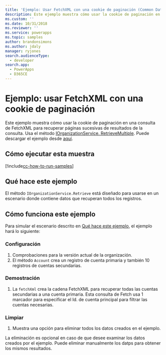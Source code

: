 ```yaml
---
title: 'Ejemplo: Usar FetchXML con una cookie de paginación (Common Data Service para aplicaciones) | Microsoft Docs'
description: Este ejemplo muestra cómo usar la cookie de paginación en una FetchXML
ms.custom: ''
ms.date: 10/31/2018
ms.reviewer: ''
ms.service: powerapps
ms.topic: samples
author: brandonsimons
ms.author: jdaly
manager: ryjones
search.audienceType:
  - developer
search.app:
  - PowerApps
  - D365CE
---
```

# <a name="sample-use-fetchxml-with-a-paging-cookie"></a>Ejemplo: usar FetchXML con una cookie de paginación

<!-- This could be greatly simplified IMHO 
https://docs.microsoft.com/en-us/dynamics365/customer-engagement/developer/org-service/sample-use-fetchxml-paging-cookie
-->
Este ejemplo muestra cómo usar la cookie de paginación en una consulta de FetchXML para recuperar páginas sucesivas de resultados de la consulta. Usa el método [IOrganizationService. RetrieveMultiple](https://docs.microsoft.com/en-us/dotnet/api/microsoft.xrm.sdk.iorganizationservice.retrievemultiple?view=dynamics-general-ce-9). Puede descargar el ejemplo desde [aquí](https://github.com/Microsoft/PowerApps-Samples/tree/master/cds/orgsvc/C%23/UseFetchXMLWithPaging).

## <a name="how-to-run-this-sample"></a>Cómo ejecutar esta muestra

[!include[cc-how-to-run-samples](../../includes/cc-how-to-run-samples.md)]

## <a name="what-this-sample-does"></a>Qué hace este ejemplo

El método `IOrganizationService.Retrieve` está diseñado para usarse en un escenario donde contiene datos que recuperan todos los registros.

## <a name="how-this-sample-works"></a>Cómo funciona este ejemplo

Para simular el escenario descrito en [Qué hace este ejemplo](#what-this-sample-does), el ejemplo hará lo siguiente:

### <a name="setup"></a>Configuración

1. Comprobaciones para la versión actual de la organización.
1. El método `Account` crea un registro de cuenta primaria y también 10 registros de cuentas secundarias.

### <a name="demonstrate"></a>Demostración

1. La `fetchXml` crea la cadena FetchXML para recuperar todas las cuentas secundarias a una cuenta primaria. Esta consulta de Fetch usa 1 marcador para especificar el Id. de cuenta principal para filtrar las cuentas necesarias.

### <a name="clean-up"></a>Limpiar

1. Muestra una opción para eliminar todos los datos creados en el ejemplo.

La eliminación es opcional en caso de que desee examinar los datos creados por el ejemplo. Puede eliminar manualmente los datps para obtener los mismos resultados.

